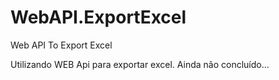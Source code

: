 # WebAPI.ExportExcel
Web API To Export Excel

Utilizando WEB Api para exportar excel. Ainda não concluído...
